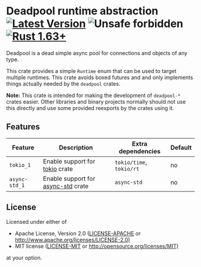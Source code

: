 # Deadpool runtime abstraction [![Latest Version](https://img.shields.io/crates/v/deadpool-runtime.svg)](https://crates.io/crates/deadpool-runtime) ![Unsafe forbidden](https://img.shields.io/badge/unsafe-forbidden-success.svg "Unsafe forbidden") [![Rust 1.63+](https://img.shields.io/badge/rustc-1.63+-lightgray.svg "Rust 1.63+")](https://blog.rust-lang.org/2022/08/11/Rust-1.63.0.html)

Deadpool is a dead simple async pool for connections and objects
of any type.

This crate provides a simple `Runtime` enum that can be used to
target multiple runtimes. This crate avoids boxed futures and
and only implements things actually needed by the `deadpool` crates.

**Note:** This crate is intended for making the development of
`deadpool-*` crates easier. Other libraries and binary projects
normally should not use this directly and use some provided
reexports by the crates using it.

## Features

| Feature | Description | Extra dependencies | Default |
| ------- | ----------- | ------------------ | ------- |
| `tokio_1` | Enable support for [tokio](https://crates.io/crates/tokio) crate | `tokio/time`, `tokio/rt` | no |
| `async-std_1` | Enable support for [async-std](https://crates.io/crates/config) crate | `async-std` | no |

## License

Licensed under either of

- Apache License, Version 2.0 ([LICENSE-APACHE](LICENSE-APACHE) or <http://www.apache.org/licenses/LICENSE-2.0)>
- MIT license ([LICENSE-MIT](LICENSE-MIT) or <http://opensource.org/licenses/MIT)>

at your option.

